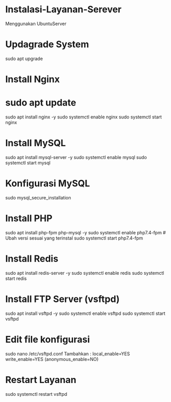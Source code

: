 # Instalasi-Layanan-Serever
Menggunakan UbuntuServer
# Updagrade System
sudo apt upgrade

#  Install Nginx
# sudo apt update
sudo apt install nginx -y
sudo systemctl enable nginx
sudo systemctl start nginx

#  Install MySQL
sudo apt install mysql-server -y
sudo systemctl enable mysql
sudo systemctl start mysql

# Konfigurasi MySQL
sudo mysql_secure_installation

# Install PHP
sudo apt install php-fpm php-mysql -y
sudo systemctl enable php7.4-fpm  # Ubah versi sesuai yang terinstal
sudo systemctl start php7.4-fpm

#  Install Redis
sudo apt install redis-server -y
sudo systemctl enable redis
sudo systemctl start redis

# Install FTP Server (vsftpd)
sudo apt install vsftpd -y
sudo systemctl enable vsftpd
sudo systemctl start vsftpd

# Edit file konfigurasi
sudo nano /etc/vsftpd.conf
  Tambahkan :
  local_enable=YES
  write_enable=YES
  (anonymous_enable=NO)

# Restart Layanan
sudo systemctl restart vsftpd
